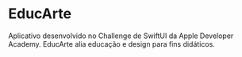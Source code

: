 # EducArte
 Aplicativo desenvolvido no Challenge de SwiftUI da Apple Developer Academy. EducArte alia educação e design para fins didáticos.
